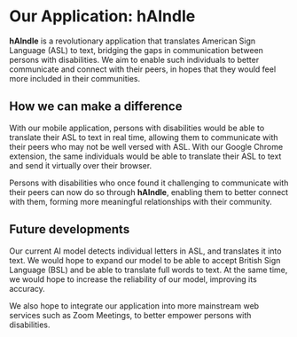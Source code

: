 # Our Application: hAIndle
**hAIndle** is a revolutionary application that translates American Sign Language (ASL) to text, 
bridging the gaps in communication between persons with disabilities. We aim to enable such individuals to better 
communicate and connect with their peers, in hopes that they would feel more included in their communities.

## How we can make a difference
With our mobile application, persons with disabilities would be able to translate their ASL to text
in real time, allowing them to communicate with their peers who may not be well versed with ASL. With our Google 
Chrome extension, the same individuals would be able to translate their ASL to text and send it virtually over their
browser. 

Persons with disabilities who once found it challenging to communicate with their peers can now do so through 
**hAIndle**, enabling them to better connect with them, forming more meaningful relationships with their community.

## Future developments
Our current AI model detects individual letters in ASL, and translates it into text. We would hope to expand our model to be able to accept British Sign Language (BSL) and be able to translate full words to text. At the same time, we would hope to increase the reliability of our model, improving its accuracy. 

We also hope to integrate our application into more mainstream web services such as Zoom Meetings, to better empower persons with disabilities.

